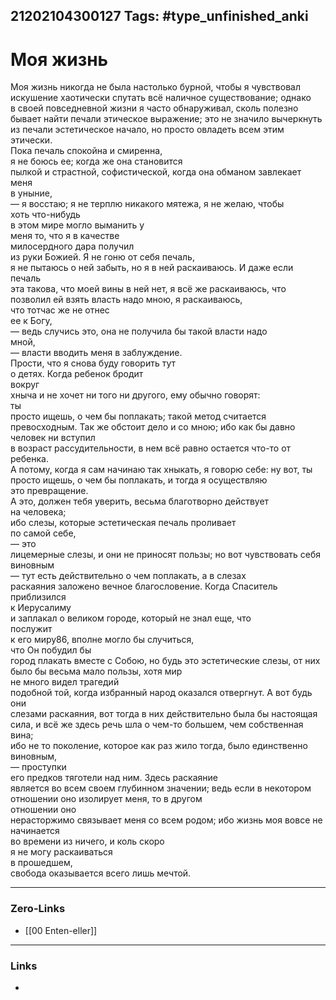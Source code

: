21202104300127
Tags: #type_unfinished_anki 
---
# Моя жизнь

Моя жизнь никогда не была настолько бурной, чтобы я чувствовал <br>искушение хаотически спутать всё наличное существование; однако <br>в своей повседневной жизни я часто обнаруживал, сколь полезно <br>бывает найти печали этическое выражение; это не значило вычеркнуть <br>из печали эстетическое начало, но просто овладеть всем этим этически. <br>Пока печаль спокойна и смиренна, <br>я не боюсь ее; когда же она становится <br>пылкой и страстной, софистической, когда она обманом завлекает меня <br>в уныние, <br>— я восстаю; я не терплю никакого мятежа, я не желаю, чтобы <br>хоть что-нибудь <br>в этом мире могло выманить у <br>меня то, что я в качестве <br>милосердного дара получил <br>из руки Божией. Я не гоню от себя печаль, <br>я не пытаюсь о ней забыть, но я в ней раскаиваюсь. И даже если печаль <br>эта такова, что моей вины в ней нет, я всё же раскаиваюсь, что <br>позволил ей взять власть надо мною, я раскаиваюсь, <br>что тотчас же не отнес <br>ее к Богу, <br>— ведь случись это, она не получила бы такой власти надо <br>мной, <br>— власти вводить меня в заблуждение. <br>Прости, что я снова буду говорить тут <br>о детях. Когда ребенок бродит <br>вокруг <br>хныча и не хочет ни того ни другого, ему обычно говорят: <br>ты <br>просто ищешь, о чем бы поплакать; такой метод считается превосходным. Так же обстоит дело и со мною; ибо как бы давно человек ни вступил <br>в возраст рассудительности, в нем всё равно остается что-то от ребенка. <br>А потому, когда я сам начинаю так хныкать, я говорю себе: ну вот, ты <br>просто ищешь, о чем бы поплакать, и тогда я осуществляю <br>это превращение. <br>А это, должен тебя уверить, весьма благотворно действует <br>на человека; <br>ибо слезы, которые эстетическая печаль проливает <br>по самой себе, <br>— это <br>лицемерные слезы, и они не приносят пользы; но вот чувствовать себя <br>виновным <br>— тут есть действительно о чем поплакать, а в слезах <br>раскаяния заложено вечное благословение. Когда Спаситель приблизился <br>к Иерусалиму <br>и заплакал о великом городе, который не знал еще, что <br>послужит <br>к его миру86, вполне могло бы случиться, <br>что Он побудил бы <br>город плакать вместе с Собою, но будь это эстетические слезы, от них <br>было бы весьма мало пользы, хотя мир <br>не много видел трагедий <br>подобной той, когда избранный народ оказался отвергнут. А вот будь они <br>слезами раскаяния, вот тогда в них действительно была бы настоящая <br>сила, и всё же здесь речь шла о чем-то большем, чем собственная вина; <br>ибо не то поколение, которое как раз жило тогда, было единственно <br>виновным, <br>— проступки <br>его предков тяготели над ним. Здесь раскаяние <br>является во всем своем глубинном значении; ведь если в некотором <br>отношении оно изолирует меня, то в другом <br>отношении оно <br>нерасторжимо связывает меня со всем родом; ибо жизнь моя вовсе не начинается <br>во времени из ничего, и коль скоро <br>я не могу раскаиваться <br>в прошедшем, <br>свобода оказывается всего лишь мечтой.

---
### Zero-Links
- [[00 Enten-eller]]
---
### Links
-
